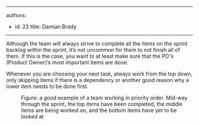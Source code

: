 

---
authors:
  - id: 23
    title: Damian Brady
---




<span class='intro'> Although the team will always strive to complete all the items on the sprint backlog within the sprint, it’s not uncommon for them to not finish all of them. If this is the case, you want to at least make sure that the PO's (Product Owner)’s most important items are done. </span>

<p>Whenever you are choosing your next task, always work from the top down, only skipping items if there is a dependency or another good reason why a lower item needs to be done first.</p>

<dl class="image"><dt><img src="/Management/RulesToBetterScrumUsingTFS/PublishingImages/priority-order.jpg" alt="" /></dt>
<dd>Figure&#58; a good example of a team working in priority order. Mid-way through the sprint, the top items have been completed, the middle items are being worked on, and the bottom items have yet to be looked at</dd></dl>



